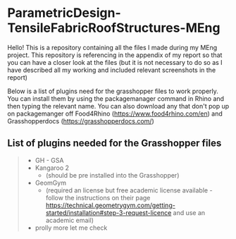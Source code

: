 # ParametricDesign-TensileFabricRoofStructures-MEng

Hello! This is a repository containing all the files I made during my MEng project.
This repository is referencing in the appendix of my report so that you can have a closer look at the files (but it is not necessary to do so as I have described all my working and included relevant screenshots in the report)

Below is a list of plugins need for the grasshopper files to work properly. 
You can install them by using the packagemanager command in Rhino and then typing the relevant name.
You can also download any that don't pop up on packagemanger off Food4Rhino (https://www.food4rhino.com/en) and Grasshopperdocs (https://grasshopperdocs.com/)


## List of plugins needed for the Grasshopper files

> - GH - GSA 
> - Kangaroo 2
>   - (should be pre installed into the Grasshopper)
> - GeomGym
>   - (required an license but free academic license available - follow the instructions on their page https://technical.geometrygym.com/getting-started/installation#step-3-request-licence and use an academic email)
> - prolly more let me check
